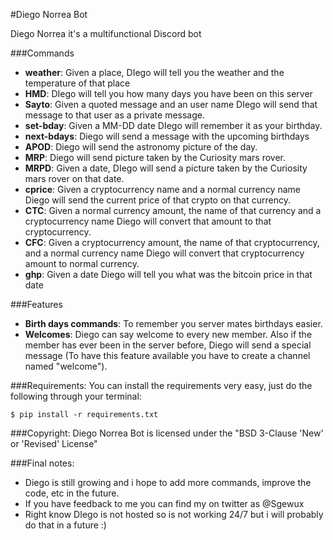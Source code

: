 #Diego Norrea Bot

Diego Norrea it's a multifunctional Discord bot

###Commands
- **weather**: Given a place, DIego will tell you the weather and the temperature of that place
-	**HMD**: DIego will tell you how many days you have been on this server
-	**Sayto**: Given a quoted message and an user name DIego will send that message to that user as a private message.
-	**set-bday**: Given a MM-DD date DIego will remember it as your birthday.
-	**next-bdays**: Diego will send a message with the upcoming birthdays
-	**APOD**: Diego will send the astronomy picture of the day.
-	**MRP**: Diego will send picture taken by the Curiosity mars rover.
-	**MRPD**: Given a date, DIego will send a picture taken by the Curiosity mars rover on that date.
-	**cprice**: Given a cryptocurrency name and a normal currency name Diego will send the current price of that crypto on that currency.
-	**CTC**: Given a normal currency amount, the name of that currency and a cryptocurrency name Diego will convert that amount to that cryptocurrency.
-	**CFC**: Given a cryptocurrency amount, the name of that cryptocurrency, and a normal currency name Diego will convert that cryptocurrency amount to normal currency.
-	**ghp**: Given a date Diego will tell you what was the bitcoin price in that date

###Features

-	**Birth days commands**: To remember you server mates birthdays easier.
-	**Welcomes**: Diego can say welcome to every new member. Also if the member has ever been in the server before, Diego will send a special message (To have this feature available you have to create a channel named "welcome").

###Requirements:
You can install the requirements very easy, just do the following through your terminal:
```
$ pip install -r requirements.txt
```

###Copyright:
Diego Norrea Bot is licensed under the "BSD 3-Clause 'New' or 'Revised' License"

###Final notes:
-	Diego is still growing and i hope to add more commands, improve the code, etc in the future.
-	 If you have feedback to me you can find my on twitter as @Sgewux
-	Right know DIego is not hosted so is not working 24/7 but i will probably do that in a future :)
